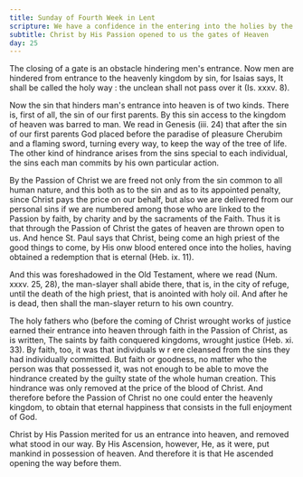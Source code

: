 ```yaml
---
title: Sunday of Fourth Week in Lent
scripture: We have a confidence in the entering into the holies by the blood of Christ.--Heb. x. 19.
subtitle: Christ by His Passion opened to us the gates of Heaven
day: 25
---
```


The closing of a gate is an obstacle hindering men's entrance. Now men are hindered from entrance to the heavenly kingdom by sin, for Isaias says, It shall be called the holy way : the unclean shall not pass over it (Is. xxxv. 8).

Now the sin that hinders man's entrance into heaven is of two kinds. There is, first of all, the sin of our first parents. By this sin access to the kingdom of heaven was barred to man. We read in Genesis (iii. 24) that after the sin of our first parents God placed before the paradise of pleasure Cherubim and a flaming sword, turning every way, to keep the way of the tree of life. The other kind of hindrance arises from the sins special to each individual, the sins each man commits by his own particular action.

By the Passion of Christ we are freed not only from the sin common to all human nature, and this both as to the sin and as to its appointed penalty, since Christ pays the price on our behalf, but also we are delivered from our personal sins if we are numbered among those who are linked to the Passion by faith, by charity and by the sacraments of the Faith. Thus it is that through the Passion of Christ the gates of heaven are thrown open to us. And hence St. Paul says that Christ, being come an high priest of the good things to come, by His onw blood entered once into the holies, having obtained a redemption that is eternal (Heb. ix. 11).

And this was foreshadowed in the Old Testament, where we read (Num. xxxv. 25, 28), the man-slayer shall abide there, that is, in the city of refuge, until the death of the high priest, that is anointed with holy oil. And after he is dead, then shall the man-slayer return to his own country.

The holy fathers who (before the coming of Christ wrought works of justice earned their entrance into heaven through faith in the Passion of Christ, as is written, The saints by faith conquered kingdoms, wrought justice (Heb. xi. 33). By faith, too, it was that individuals w r ere cleansed from the sins they had individually committed. But faith or goodness, no matter who the person was that possessed it, was not enough to be able to move the hindrance created by the guilty state of the whole human creation. This hindrance was only removed at the price of the blood of Christ. And therefore before the Passion of Christ no one could enter the heavenly kingdom, to obtain that eternal happiness that consists in the full enjoyment of God.

Christ by His Passion merited for us an entrance into heaven, and removed what stood in our way. By His Ascension, however, He, as it were, put mankind in possession of heaven. And therefore it is that He ascended opening the way before them.
